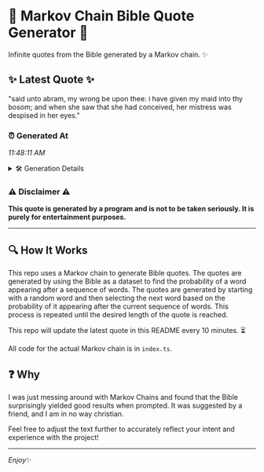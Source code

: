 # 📖 Markov Chain Bible Quote Generator 📖

Infinite quotes from the Bible generated by a Markov chain. ✨

## ✨ Latest Quote ✨
"said unto abram, my wrong be upon thee: i have given my maid into thy bosom; and when she saw that she had conceived, her mistress was despised in her eyes."

### ⏰ Generated At
*11:48:11 AM*

<details>
    <summary>🛠️ Generation Details</summary>
    <p>
        <strong>🌱 Seed:</strong> said<br>
        <strong>🔄 Iterations:</strong> 30<br>
        <strong>📜 Context History:</strong><br>[ said ]: unto<br>[ said, unto ]: abram,<br>[ said, unto, abram, ]: my<br>[ said, unto, abram,, my ]: wrong<br>[ said, unto, abram,, my, wrong ]: be<br>[ said, unto, abram,, my, wrong, be ]: upon<br>[ unto, abram,, my, wrong, be, upon ]: thee:<br>[ abram,, my, wrong, be, upon, thee: ]: i<br>[ my, wrong, be, upon, thee:, i ]: have<br>[ wrong, be, upon, thee:, i, have ]: given<br>[ be, upon, thee:, i, have, given ]: my<br>[ upon, thee:, i, have, given, my ]: maid<br>[ thee:, i, have, given, my, maid ]: into<br>[ i, have, given, my, maid, into ]: thy<br>[ have, given, my, maid, into, thy ]: bosom;<br>[ given, my, maid, into, thy, bosom; ]: and<br>[ my, maid, into, thy, bosom;, and ]: when<br>[ maid, into, thy, bosom;, and, when ]: she<br>[ into, thy, bosom;, and, when, she ]: saw<br>[ thy, bosom;, and, when, she, saw ]: that<br>[ bosom;, and, when, she, saw, that ]: she<br>[ and, when, she, saw, that, she ]: had<br>[ when, she, saw, that, she, had ]: conceived,<br>[ she, saw, that, she, had, conceived, ]: her<br>[ saw, that, she, had, conceived,, her ]: mistress<br>[ that, she, had, conceived,, her, mistress ]: was<br>[ she, had, conceived,, her, mistress, was ]: despised<br>[ had, conceived,, her, mistress, was, despised ]: in<br>[ conceived,, her, mistress, was, despised, in ]: her<br>[ her, mistress, was, despised, in, her ]: eyes.<br>
    </p>
</details>

### ⚠️ Disclaimer ⚠️
**This quote is generated by a program and is not to be taken seriously. It is purely for entertainment purposes.**

---

## 🔍 How It Works

This repo uses a Markov chain to generate Bible quotes. The quotes are generated by using the Bible as a dataset to find the probability of a word appearing after a sequence of words. The quotes are generated by starting with a random word and then selecting the next word based on the probability of it appearing after the current sequence of words. This process is repeated until the desired length of the quote is reached.

This repo will update the latest quote in this README every 10 minutes. ⏳

All code for the actual Markov chain is in `index.ts`.

## ❓ Why

I was just messing around with Markov Chains and found that the Bible surprisingly yielded good results when prompted. 
It was suggested by a friend, and I am in no way christian.

Feel free to adjust the text further to accurately reflect your intent and experience with the project!

---

*Enjoy*✨
